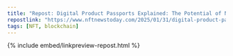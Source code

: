 ```yaml
---
title: "Repost: Digital Product Passports Explained: The Potential of NFTs in Sustainability | NFT News Today"
repostlink: "https://www.nftnewstoday.com/2025/01/31/digital-product-passports-explained-the-potential-of-nfts-in-sustainability"
tags: [NFT, blockchain]
---
```


{% include embed/linkpreview-repost.html %}
